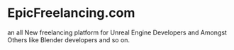 # EpicFreelancing.com
an all New freelancing platform for Unreal Engine Developers and Amongst Others like Blender developers and so on.

